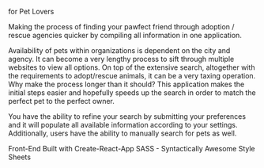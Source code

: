 for Pet Lovers

Making the process of finding your pawfect friend through adoption / rescue agencies quicker by compiling all information in one application. 


Availability of pets within organizations is dependent on the city and agency. It can become a very lengthy process to sift through multiple websites to view all options. On top of the extensive search, altogether with the requirements to adopt/rescue animals, it can be a very taxing operation. 
Why make the process longer than it should? This application makes the initial steps easier and hopefully speeds up the search in order to match the perfect pet to the perfect owner. 


You have the ability to refine your search by submitting your preferences and it will populate all available information according to your settings. Additionally, users have the ability to manually search for pets as well. 


Front-End Built with
Create-React-App
SASS - Syntactically Awesome Style Sheets
